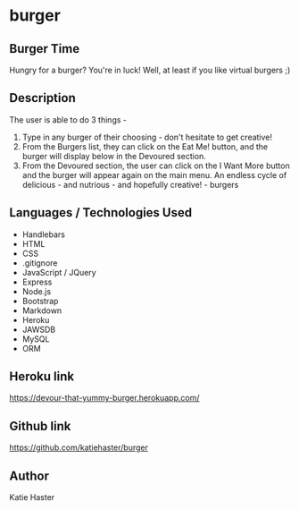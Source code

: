 # burger

## Burger Time
Hungry for a burger? You're in luck! Well, at least if you like virtual burgers ;)

## Description
The user is able to do 3 things - 
1) Type in any burger of their choosing - don't hesitate to get creative!
2) From the Burgers list, they can click on the Eat Me! button, and the burger will display below in the Devoured section.
3) From the Devoured section, the user can click on the I Want More button and the burger will appear again on the main menu. An endless cycle of delicious - and nutrious - and hopefully creative! - burgers

## Languages / Technologies Used
* Handlebars
* HTML
* CSS
* .gitignore
* JavaScript / JQuery
* Express
* Node.js
* Bootstrap
* Markdown
* Heroku
* JAWSDB
* MySQL
* ORM

## Heroku link
https://devour-that-yummy-burger.herokuapp.com/

## Github link
https://github.com/katiehaster/burger

## Author
Katie Haster
